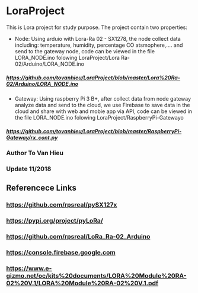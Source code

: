 # LoraProject
This is Lora project for study purpose.
The project contain two properties:
+ Node: Using arduio with Lora-Ra 02 - SX1278, the node collect data including: temperature, humidity, percentage CO atsmophere,.... and send to the gateway node, code can be viewed in the file LORA_NODE.ino folowing LoraProject/Lora Ra-02/Arduino/LORA_NODE.ino
##### https://github.com/tovanhieu/LoraProject/blob/master/Lora%20Ra-02/Arduino/LORA_NODE.ino 
+ Gateway: Using raspberry Pi 3 B+, after collect data from node gateway analyze data and send to the cloud, we use Firebase to save data in the cloud and share with web and mobie app via API, code can be viewed in the file LORA_NODE.ino folowing LoraProject/RaspberryPi-Gatewayo
##### https://github.com/tovanhieu/LoraProject/blob/master/RaspberryPi-Gateway/rx_cont.py

### Author To Van Hieu
### Update 11/2018
## Referencece Links
### https://github.com/rpsreal/pySX127x
### https://pypi.org/project/pyLoRa/
### https://github.com/rpsreal/LoRa_Ra-02_Arduino
### https://console.firebase.google.com
### https://www.e-gizmo.net/oc/kits%20documents/LORA%20Module%20RA-02%20V.1/LORA%20Module%20RA-02%20V.1.pdf
